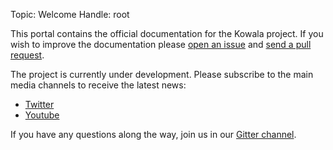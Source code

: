 Topic: Welcome
Handle: root

This portal contains the official documentation for the Kowala project.
If you wish to improve the documentation please <a href="https://github.com/kowala-tech/docs/issues/new"><i class="fa fa-github"></i> open an issue</a> and <a href="https://github.com/kowala-tech/docs/compare"><i class="fa fa-github"></i> send a pull request</a>.

The project is currently under development. Please subscribe to the main media channels to receive the latest news:

* <a href="https://twitter.com/KowalaTech"><i class="fa fa-twitter"></i> Twitter</a>
* <a href="https://www.youtube.com/channel/UCDuyhBaLx16iEGwqIt9hHHQ/"><i class="fa fa-youtube"></i> Youtube</a>

If you have any questions along the way, join us in our [Gitter channel](https://gitter.im/kowala-tech/Lobby).
